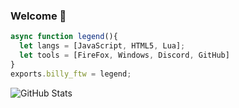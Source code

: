 ### Welcome 🍇
<!--
**BillyFTWw/BillyFTWw** is a ✨ _special_ ✨ repository because its `README.md` (this file) appears on your GitHub profile.

Here are some ideas to get you started:

- 🌱 I’m currently learning ...
- 👯 I’m looking to collaborate on ...
- 🤔 I’m looking for help with ...
- 💬 Ask me about ...
- 📫 How to reach me: ...
- 😄 Pronouns: ...
- ⚡ Fun fact: ...
-->

```js
async function legend(){
  let langs = [JavaScript, HTML5, Lua];
  let tools = [FireFox, Windows, Discord, GitHub]
}
exports.billy_ftw = legend;
```

![GitHub Stats](https://github-readme-stats.vercel.app/api?username=BillyFTWw&theme=tokyonight) 
